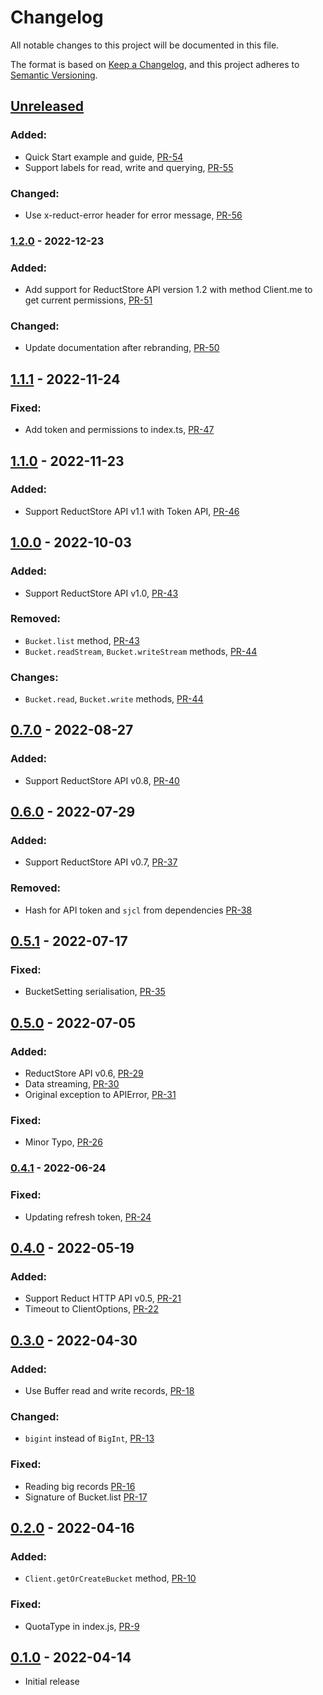 # Changelog

All notable changes to this project will be documented in this file.

The format is based on [Keep a Changelog](https://keepachangelog.com/en/1.0.0/),
and this project adheres to [Semantic Versioning](https://semver.org/spec/v2.0.0.html).

## [Unreleased]

### Added:

- Quick Start example and guide, [PR-54](https://github.com/reductstore/reduct-js/pull/54)
- Support labels for read, write and querying, [PR-55](https://github.com/reductstore/reduct-js/pull/55)

### Changed:

- Use x-reduct-error header for error message, [PR-56](https://github.com/reductstore/reduct-js/pull/56)

### [1.2.0] - 2022-12-23

### Added:

- Add support for ReductStore API version 1.2 with method Client.me to get current
  permissions, [PR-51](https://github.com/reductstore/reduct-js/pull/51)

### Changed:

- Update documentation after rebranding, [PR-50](https://github.com/reductstore/reduct-py/pull/50)

## [1.1.1] - 2022-11-24

### Fixed:

- Add token and permissions to index.ts, [PR-47](https://github.com/reduct-storage/reduct-js/pull/46)

## [1.1.0] - 2022-11-23

### Added:

- Support ReductStore API v1.1 with Token API, [PR-46](https://github.com/reduct-storage/reduct-js/pull/46)

## [1.0.0] - 2022-10-03

### Added:

- Support ReductStore API v1.0, [PR-43](https://github.com/reduct-storage/reduct-js/pull/43)

### Removed:

- `Bucket.list` method, [PR-43](https://github.com/reduct-storage/reduct-js/pull/43)
- `Bucket.readStream`, `Bucket.writeStream` methods, [PR-44](https://github.com/reduct-storage/reduct-js/pull/44)

### Changes:

- `Bucket.read`, `Bucket.write` methods, [PR-44](https://github.com/reduct-storage/reduct-js/pull/44)

## [0.7.0] - 2022-08-27

### Added:

- Support ReductStore API v0.8, [PR-40](https://github.com/reduct-storage/reduct-js/pull/40)

## [0.6.0] - 2022-07-29

### Added:

- Support ReductStore API v0.7, [PR-37](https://github.com/reduct-storage/reduct-js/pull/37)

### Removed:

- Hash for API token and `sjcl` from dependencies [PR-38](https://github.com/reduct-storage/reduct-js/pull/38)

## [0.5.1] - 2022-07-17

### Fixed:

- BucketSetting serialisation, [PR-35](https://github.com/reduct-storage/reduct-js/pull/35)

## [0.5.0] - 2022-07-05

### Added:

- ReductStore API v0.6, [PR-29](https://github.com/reduct-storage/reduct-js/pull/29)
- Data streaming, [PR-30](https://github.com/reduct-storage/reduct-js/pull/30)
- Original exception to APIError, [PR-31](https://github.com/reduct-storage/reduct-js/pull/31)

### Fixed:

- Minor Typo, [PR-26](https://github.com/reduct-storage/reduct-js/pull/26)

### [0.4.1] - 2022-06-24

### Fixed:

- Updating refresh token, [PR-24](https://github.com/reduct-storage/reduct-js/pull/24)

## [0.4.0] - 2022-05-19

### Added:

- Support Reduct HTTP API v0.5, [PR-21](https://github.com/reduct-storage/reduct-js/pull/21)
- Timeout to ClientOptions, [PR-22](https://github.com/reduct-storage/reduct-js/pull/22)

## [0.3.0] - 2022-04-30

### Added:

- Use Buffer read and write records, [PR-18](https://github.com/reduct-storage/reduct-js/pull/18)

### Changed:

- `bigint` instead of `BigInt`, [PR-13](https://github.com/reduct-storage/reduct-js/pull/13)

### Fixed:

- Reading big records [PR-16](https://github.com/reduct-storage/reduct-js/pull/16)
- Signature of Bucket.list [PR-17](https://github.com/reduct-storage/reduct-js/pull/17)

## [0.2.0] - 2022-04-16

### Added:

- `Client.getOrCreateBucket` method, [PR-10](https://github.com/reduct-storage/reduct-js/pull/10)

### Fixed:

* QuotaType in index.js, [PR-9](https://github.com/reduct-storage/reduct-js/pull/9)

## [0.1.0]  - 2022-04-14

- Initial release

[Unreleased]: https://github.com/reduct-storage/reduct-js/compare/v1.2.0...HEAD

[1.2.0]: https://github.com/reduct-storage/reduct-js/compare/v1.1.1...v1.2.0

[1.1.1]: https://github.com/reduct-storage/reduct-js/compare/v1.1.0...v1.1.1

[1.1.0]: https://github.com/reduct-storage/reduct-js/compare/v1.0.0...v1.1.0

[1.0.0]: https://github.com/reduct-storage/reduct-js/compare/v0.7.0...v1.0.0

[0.7.0]: https://github.com/reduct-storage/reduct-js/compare/v0.6.0...v0.7.0

[0.6.0]: https://github.com/reduct-storage/reduct-js/compare/v0.5.1...v0.6.0

[0.5.1]: https://github.com/reduct-storage/reduct-js/compare/v0.5.0...v0.5.1

[0.5.0]: https://github.com/reduct-storage/reduct-js/compare/v0.4.1...v0.5.0

[0.4.1]: https://github.com/reduct-storage/reduct-js/compare/v0.4.0...v0.4.1

[0.4.0]: https://github.com/reduct-storage/reduct-js/compare/v0.3.0...v0.4.0

[0.3.0]: https://github.com/reduct-storage/reduct-js/compare/v0.2.0...v0.3.0

[0.2.0]: https://github.com/reduct-storage/reduct-js/compare/v0.1.0...v0.2.0

[0.1.0]: https://github.com/reduct-storage/reduct-js/compare/tag/v0.1.0
